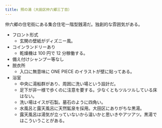 ```yaml
---
title: 照の湯（大田区仲六郷三丁目）
---
```


仲六郷の住宅街にある集合住宅一階型銭湯だ。独創的な雰囲気がある。

* フロント形式
  * 玄関の壁紙がディズニー風。
* コインランドリーあり
  * 乾燥機は 100 円で 12 分稼働する。
* 備え付けシャンプー等なし
* 脱衣所
  * 入口に無意味に ONE PIECE のイラストが壁に貼ってある。
* 浴室
  * 中央に湯船群があり、周囲に洗い場という設計だ。
  * 足下が非一様で歩くのに注意を要する。少なくともツルツルしている床はない。
  * 洗い場はイスが石製。墓石のように四角い。
  * 水風呂と露天風呂に天然鉱泉を採用。大田区にありがちな黒湯。
  * 露天風呂は湯気が立っていないから温いかと思いきやアツアツ。黒湯ではこういうことがある。
